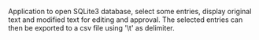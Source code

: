 Application to open SQLite3 database, select some entries, display original text and modified text for editing and approval.
The selected entries can then be exported to a csv file using '\t' as delimiter.